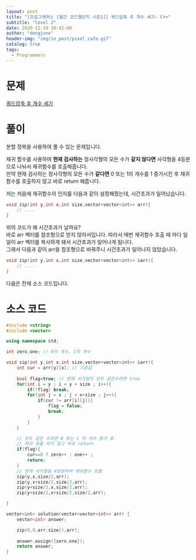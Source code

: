 ```yaml
---
layout: post
title: "[프로그래머스 [월간 코드챌린지 시즌1]] 쿼드압축 후 개수 세기- C++"
subtitle: "level 2"
date: 2020-12-19 10:42:00
author: "dongjune"
header-img: "img/in_post/pixel_cafe.gif"
catalog: true
tags:
  - Programmers
---
```

# 문제
[쿼드압축 후 개수 세기](https://programmers.co.kr/learn/courses/30/lessons/68936)
# 풀이
분할 정복을 사용하여 풀 수 있는 문제입니다. 
  
재귀 함수를 사용하여 **현재 검사하는** 정사각형의 모든 수가 **같지 않다면** 사각형을 4등분으로 나눠서 재귀함수를 호출해줍니다.  
만약 현재 검사하는 정사각형의 모든 수가 **같다면** 0 또는 1의 개수를 1 증가시킨 후 재귀함수를 호출하지 않고 바로 return 해줍니다.  
  
저는 처음에 재귀함수의 인자를 다음과 같이 설정해줬는데, 시간초과가 일어났습니다.
```c++
void zip(int y,int x,int size,vector<vector<int>> arr){
    // ....
}
```
위의 코드가 왜 시간초과가 날까요?  
바로 arr 벡터를 참조형으로 받지 않아서입니다. 따라서 매번 재귀함수 호출 때 마다 일일이 arr 벡터를 복사하게 돼서 시간초과가 일어나게 됩니다.  
그래서 다음과 같이 arr을 참조형으로 바꿔주니 시간초과가 일어나지 않았습니다.
```c++
void zip(int y,int x,int size,vector<vector<int>> &arr){
    // ....
}
```
다음은 전체 소스 코드입니다.
# 소스 코드
```c++
#include <string>
#include <vector>

using namespace std;

int zero,one; // 0의 개수, 1의 개수

void zip(int y,int x,int size,vector<vector<int>> &arr){
    int cur = arr[y][x]; // 기준값
    
    bool flag=true; // 현재 사각형이 모두 같은수라면 true
    for(int i = y ; i < y + size ; i++){
        if(!flag) break;
        for(int j = x ; j < x+size ; j++){
            if(cur != arr[i][j]){
                flag = false;
                break;
            }
        }
    }

    // 모두 같은 수라면 0 또는 1 의 개수 증가 후 
    // 재귀 호출 하지 않고 바로 return
    if(flag){
        cur==0 ? zero++ : one++ ;
        return;
    }
    // 현재 사각형을 4등분하여 재귀함수 호출
    zip(y,x,size/2,arr);
    zip(y,x+size/2,size/2,arr);
    zip(y+size/2,x,size/2,arr);
    zip(y+size/2,x+size/2,size/2,arr);

}

vector<int> solution(vector<vector<int>> arr) {
    vector<int> answer;

    zip(0,0,arr.size(),arr);
    
    answer.assign({zero,one});
    return answer;
}
```